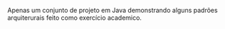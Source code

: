Apenas um conjunto de projeto em Java demonstrando alguns padrões arquiterurais feito como exercício academico.
